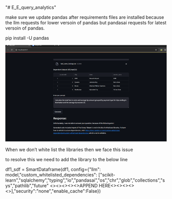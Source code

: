 "# E_E_query_analytics" 

make sure we update pandas after requirements files are installed 
because the llm requests for lower versoin of pandas but pandasai requests for latest versoin of pandas.

pip install -U pandas

![alt text](image.png)

When we don’t white list the libraries then we face this issue

to resolve this we need to add the library to the below line

df1_sdf = SmartDataframe(df1, config={"llm": model,"custom_whitelisted_dependencies": ["scikit-learn","sqlalchemy","typing","io","pandasai","os","chr","glob","collections","sys","pathlib","future"     <><><><><>APPEND HERE<><><><><>],"security":"none","enable_cache":False})